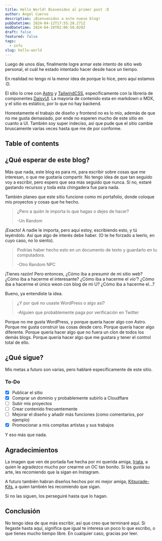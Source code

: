 ```yaml
---
title: Hello World! Bievenidos al primer post :D
author: Ángel Cuervo
description: ¡Bienvenidos a este nuevo blog!
pubDatetime: 2024-04-12T17:55:28.271Z
modDatetime: 2024-04-28T02:06:58.029Z
draft: false
featured: false
tags:
  - info
slug: hello-world
---
```


Luego de unos días, finalmente logre armar este intento de sitio web personal, el cuál he estado intentado hacer desde hace un tiempo.

En realidad no tengo ni la menor idea de porque lo hice, pero aquí estamos :D.

El sitio lo cree con [Astro](https://astro.build/) y [TailwindCSS](https://tailwindcss.com/), específicamente con la librería de componentes [DaisyUI](https://daisyui.com/). La mayoría de contenido esta en markdown o MDX, y el sitio es estático, por lo que no hay backend.

Honestamente el trabajo de diseño y frontend no es lo mío, además de que no me gusta demasiado, por ende no esperen mucho de este sitio en cuanto a UI. También soy super indeciso, así que pude que el sitio cambie bruscamente varías veces hasta que me de por conforme.

## Table of contents

## ¿Qué esperar de este blog?

Más que nada, este blog es para mi, para escribir sobre cosas que me interesan, o que me gustaría compartir. No tengo idea de que tan seguido voy a escribir, pero espero que sea más seguido que nunca. Si no, estaré gastando recursos y toda esta chingadera fue para nada.

También planeo que este sitio funcione como mi portafolio, donde coloque mis proyectos y cosas que he hecho.

> ¿Pero a quién le importa lo que hagas o dejes de hacer?
>
> -Un Random

¡Exacto! A nadie le importa, pero aquí estoy, escribiendo esto, y tú leyéndolo. Así que algo de interés debe haber. (O te he forzado a leerlo, en cuyo caso, no lo siento).

> Podrías haber hecho esto en un documento de texto y guardarlo en tu computadora.
>
> -Otro Random NPC

¡Tienes razón! Pero entonces, ¿Cómo iba a presumir de mi sitio web? ¿Cómo iba a hacerme el interesante? ¿Cómo iba a hacerme el _vio'_? ¿Cómo iba a hacerme el único weon con blog de mi U? ¿Cómo iba a hacerme el...?

Bueno, ya entendiste la idea.

> ¿Y por qué no usaste WordPress o algo así?
>
> -Alguien que probablemente paga por verificación en Twitter

Porque no me gusta WordPress, y porque quería hacer algo con Astro. Porque me gusta construir las cosas desde cero. Porque quería hacer algo diferente. Porque quería hacer algo que no fuera un clon de todos los demás blogs. Porque quería hacer algo que me gustara y tener el control total de ello.

## ¿Qué sigue?

Mis metas a futuro son varias, pero hablaré específicamente de este sitio.

### To-Do

- [x] Publicar el sitio
- [x] Comprar un dominio y probablemente subirlo a Cloudflare
- [ ] Subir mis proyectos
- [ ] Crear contenido frecuentemente
- [ ] Mejorar el diseño y añadir más funciones (como comentarios, por ejemplo)
- [x] Promocionar a mis compitas artistas y sus trabajos

Y eso más que nada.

## Agradecimientos

La imagen que ven de portada fue hecha por mi querida amiga, [Iriata](https://www.instagram.com/iriata18/), a quien le agradezco mucho por crearme un OC tan bonito. Si les gusta su arte, les recomiendo que la sigan en Instagram.

A futuro también habran diseños hechos por mi mejor amiga, [Kitsurade-Kits](https://www.instagram.com/kitsurade_kits/), a quien también les recomiendo que sigan.

Si no las siguen, los perseguiré hasta que lo hagan.

## Conclusión

No tengo idea de que más escribir, así que creo que terminaré aquí. Si llegaste hasta aquí, significa que igual te interesa un poco lo que escribo, o que tienes mucho tiempo libre. En cualquier caso, gracias por leer.
